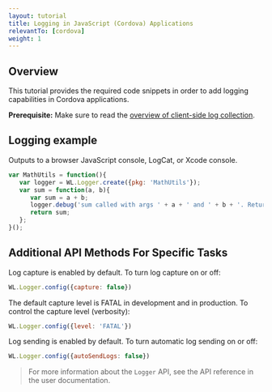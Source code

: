 ```yaml
---
layout: tutorial
title: Logging in JavaScript (Cordova) Applications
relevantTo: [cordova]
weight: 1
---
```

## Overview
This tutorial provides the required code snippets in order to add logging capabilities in Cordova applications.

**Prerequisite:** Make sure to read the [overview of client-side log collection](../).

## Logging example
Outputs to a browser JavaScript console, LogCat, or Xcode console.

```javascript
var MathUtils = function(){
   var logger = WL.Logger.create({pkg: 'MathUtils'});
   var sum = function(a, b){
      var sum = a + b;
      logger.debug('sum called with args ' + a + ' and ' + b + '. Returning ' + sum);
      return sum;
   };
}();
```

## Additional API Methods For Specific Tasks
Log capture is enabled by default. To turn log capture on or off:

```javascript
WL.Logger.config({capture: false})
```

The default capture level is FATAL in development and in production. To control the capture level (verbosity):

```javascript
WL.Logger.config({level: 'FATAL'})
```

Log sending is enabled by default. To turn automatic log sending on or off:

```javascript
WL.Logger.config({autoSendLogs: false})
```

> For more information about the `Logger` API, see the API reference in the user documentation.
